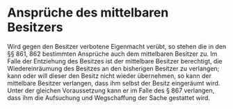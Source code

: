 # Ansprüche des mittelbaren Besitzers

Wird gegen den Besitzer verbotene Eigenmacht verübt, so stehen die in den §§ 861, 862 bestimmten Ansprüche auch dem mittelbaren Besitzer zu. Im Falle der Entziehung des Besitzes ist der mittelbare Besitzer berechtigt, die Wiedereinräumung des Besitzes an den bisherigen Besitzer zu verlangen; kann oder will dieser den Besitz nicht wieder übernehmen, so kann der mittelbare Besitzer verlangen, dass ihm selbst der Besitz eingeräumt wird. Unter der gleichen Voraussetzung kann er im Falle des § 867 verlangen, dass ihm die Aufsuchung und Wegschaffung der Sache gestattet wird. 

